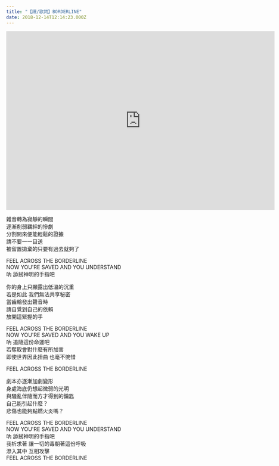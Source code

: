 ```yaml
---
title: "【譯/歌詞】BORDERLINE"
date: 2018-12-14T12:14:23.000Z
---
```


<iframe width="720" height="480" src="https://www.youtube.com/embed/446Cpb9jrUY" frameborder="0" allow="accelerometer; autoplay; clipboard-write; encrypted-media; gyroscope; picture-in-picture" allowfullscreen></iframe>

雜音轉為寂靜的瞬間
<br>逐漸削弱羈絆的慘劇
<br>分割開來便能輕鬆的證據
<br>請不要一一目送
<br>被留置拋棄的只要有過去就夠了

FEEL ACROSS THE BORDERLINE
<br>NOW YOU'RE SAVED AND YOU UNDERSTAND
<br>吶 舔拭神明的手指吧

你的身上只顯露出低溫的沉重
<br>若是如此 我們無法共享秘密
<br>當齒輪發出聲音時
<br>請自覺到自己的依賴
<br>放開這緊握的手

FEEL ACROSS THE BORDERLINE
<br>NOW YOU'RE SAVED AND YOU WAKE UP
<br>吶 追隨這份命運吧
<br>若奪取會對什麼有所加害
<br>即使世界因此扭曲 也毫不惋惜

FEEL ACROSS THE BORDERLINE

劇本亦逐漸加劇變形
<br>身處海底仍想起微弱的光明
<br>與騷亂伴隨而方才得到的鑰匙
<br>自己能引起什麼？
<br>悲傷也能夠點燃火炎嗎？

FEEL ACROSS THE BORDERLINE
<br>NOW YOU'RE SAVED AND YOU UNDERSTAND
<br>吶 舔拭神明的手指吧
<br>我祈求著 讓一切的毒朝著這份呼吸
<br>滲入其中 互相攻擊
<br>FEEL ACROSS THE BORDERLINE
